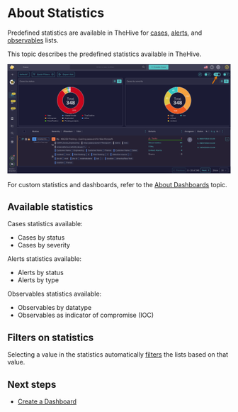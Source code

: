 # About Statistics

Predefined statistics are available in TheHive for [cases](../analyst-corner/cases/about-cases.md), [alerts](../analyst-corner/alerts/about-alerts.md), and [observables](../analyst-corner/cases/observables/about-observables.md) lists.

This topic describes the predefined statistics available in TheHive.

![Statistics](../../images/user-guides/analyst-corner/statistics.png)

For custom statistics and dashboards, refer to the [About Dashboards](../analyst-corner/dashboard/about-dashboards.md) topic.

## Available statistics

Cases statistics available:

* Cases by status
* Cases by severity

Alerts statistics available:

* Alerts by status
* Alerts by type

Observables statistics available:

* Observables by datatype
* Observables as indicator of compromise (IOC)

## Filters on statistics

Selecting a value in the statistics automatically [filters](about-filtering-and-sorting.md) the lists based on that value.

<h2>Next steps</h2>

* [Create a Dashboard](../analyst-corner/dashboard/create-a-dashboard.md)